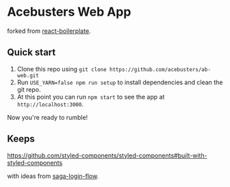 # Acebusters Web App

forked from [react-boilerplate](https://github.com/react-boilerplate/react-boilerplate).

## Quick start

1. Clone this repo using `git clone https://github.com/acebusters/ab-web.git`
2. Run `USE_YARN=false npm run setup` to install dependencies and clean the git repo.
3. At this point you can run `npm start` to see the app at `http://localhost:3000`.

Now you're ready to rumble!


## Keeps

https://github.com/styled-components/styled-components#built-with-styled-components

with ideas from [saga-login-flow](https://github.com/sotojuan/saga-login-flow).

